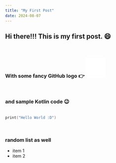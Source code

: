 ```yaml
---
title: "My First Post"
date: 2024-08-07
---
```


## Hi there!!! This is my first post. 😄

<br/>

### With some fancy GitHub logo 👉 ![GitHub](/posts/first-post/github-logo.svg "GitHub")

<br/>

### and sample Kotlin code 😉

```kotlin

print("Hello World :D")

```

<br/>

### random list as well

* item 1
* item 2